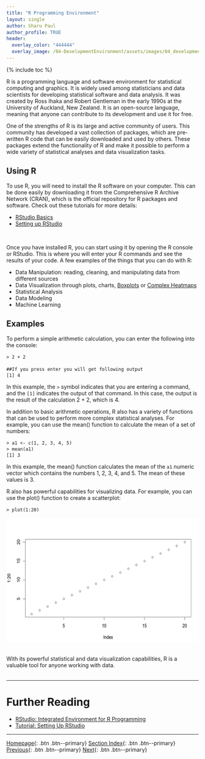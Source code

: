 ```yaml
---
title: "R Programming Environment"
layout: single
author: Sharu Paul
author_profile: TRUE
header:
  overlay_color: "444444"
  overlay_image: /04-DevelopmentEnvironment/assets/images/04_development_envir_banner.png
---
```


{% include toc %}

R is a programming language and software environment for statistical computing and graphics. It is widely used among statisticians and data scientists for developing statistical software and data analysis. It was created by Ross Ihaka and Robert Gentleman in the early 1990s at the University of Auckland, New Zealand. It is an open-source language, meaning that anyone can contribute to its development and use it for free. <br>

One of the strengths of R is its large and active community of users. This community has developed a vast collection of packages, which are pre-written R code that can be easily downloaded and used by others. These packages extend the functionality of R and make it possible to perform a wide variety of statistical analyses and data visualization tasks. <br>

## Using R
To use R, you will need to install the R software on your computer. This can be done easily by downloading it from the Comprehensive R Archive Network (CRAN), which is the official repository for R packages and software. Check out these tutorials for more details:
* <a href="https://datascience.101workbook.org/04-DevelopmentEnvironment/03A-rstudio-basics" target="_blank">RStudio Basics</a>
* <a href="https://datascience.101workbook.org/04-DevelopmentEnvironment/03B-tutorial-setting-up-rstudio" target="_blank">Setting up RStudio</a>
<br>

Once you have installed R, you can start using it by opening the R console or RStudio. This is where you will enter your R commands and see the results of your code. A few examples of the things that you can do with R: <br>
* Data Manipulation: reading, cleaning, and manipulating data from different sources
* Data Visualization through plots, charts, <a href="https://datascience.101workbook.org/08-DataVisualization/02-GRAPHS/03-R/03-rstudio-tutorial-box-plot" target="_blank">Boxplots</a> or <a href="https://datascience.101workbook.org/08-DataVisualization/02-GRAPHS/03-R/05-rstudio-tutorial-ComplexHeatmap" target="_blank">Complex Heatmaps</a>
* Statistical Analysis
* Data Modeling
* Machine Learning



## Examples
To perform a simple arithmetic calculation, you can enter the following into the console: 

```
> 2 + 2

##If you press enter you will get following output
[1] 4
```
In this example, the `>` symbol indicates that you are entering a command, and the `[1]` indicates the output of that command. In this case, the output is the result of the calculation 2 + 2, which is 4.

In addition to basic arithmetic operations, R also has a variety of functions that can be used to perform more complex statistical analyses. For example, you can use the mean() function to calculate the mean of a set of numbers:

```
> a1 <- c(1, 2, 3, 4, 5)
> mean(a1)
[1] 3
```
In this example, the mean() function calculates the mean of the `a1` numeric vector which contains the numbers 1, 2, 3, 4, and 5. The mean of these values is 3.

R also has powerful capabilities for visualizing data. For example, you can use the plot() function to create a scatterplot:

```
> plot(1:20)
```

![R_plot](assets/images/R_plot.png) <br>
 <br>

 With its powerful statistical and data visualization capabilities, R is a valuable tool for anyone working with data.  <br>
<br>


___
# Further Reading
* [RStudio: Integrated Environment for R Programming](03A-rstudio-basics)
* [Tutorial: Setting Up RStudio](03B-tutorial-setting-up-rstudio)

___

[Homepage](../index.md){: .btn  .btn--primary}
[Section Index](00-DevelopmentEnvironment-LandingPage){: .btn  .btn--primary}
[Previous](02C-pycharm-ide){: .btn  .btn--primary}
[Next](03A-rstudio-basics){: .btn  .btn--primary}

